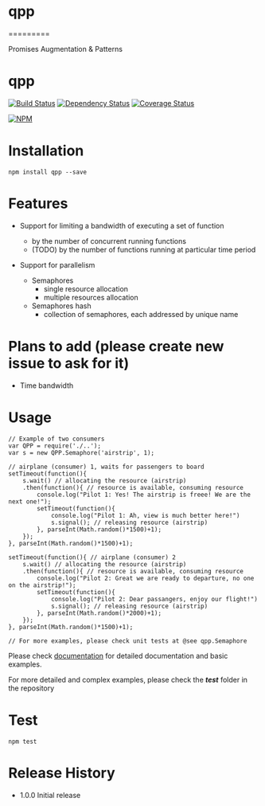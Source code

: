 # qpp

=========

Promises Augmentation &amp; Patterns
# qpp

[![Build Status](https://travis-ci.org/mprinc/qpp.svg)](https://travis-ci.org/mprinc/qpp)
[![Dependency Status](https://david-dm.org/mprinc/qpp.svg)](https://david-dm.org/mprinc/qpp)
[![Coverage Status](https://img.shields.io/coveralls/mprinc/qpp.svg)](https://coveralls.io/r/mprinc/qpp)


[![NPM](https://nodei.co/npm/qpp.png?downloads=true&stars=true)](https://nodei.co/npm/qpp/)

# Installation
	npm install qpp --save

# Features

* Support for limiting a bandwidth of executing a set of function
	* by the number of concurrent running functions
	* (TODO) by the number of functions running at particular time period

* Support for parallelism
	* Semaphores
		* single resource allocation
		* multiple resources allocation
	* Semaphores hash
		* collection of semaphores, each addressed by unique name

# Plans to add (please create new issue to ask for it)
* Time bandwidth

# Usage

```
// Example of two consumers
var QPP = require('./..');
var s = new QPP.Semaphore('airstrip', 1);

// airplane (consumer) 1, waits for passengers to board
setTimeout(function(){
	s.wait() // allocating the resource (airstrip)
	.then(function(){ // resource is available, consuming resource
		console.log("Pilot 1: Yes! The airstrip is freee! We are the next one!");
		setTimeout(function(){
			console.log("Pilot 1: Ah, view is much better here!")
			s.signal(); // releasing resource (airstrip)
		}, parseInt(Math.random()*1500)+1);
	});
}, parseInt(Math.random()*1500)+1);

setTimeout(function(){ // airplane (consumer) 2
	s.wait() // allocating the resource (airstrip)
	.then(function(){ // resource is available, consuming resource
		console.log("Pilot 2: Great we are ready to departure, no one on the airstrip!");
		setTimeout(function(){
			console.log("Pilot 2: Dear passangers, enjoy our flight!")
			s.signal(); // releasing resource (airstrip)
		}, parseInt(Math.random()*2000)+1);
	});
}, parseInt(Math.random()*1500)+1);

// For more examples, please check unit tests at @see qpp.Semaphore
```

Please check [documentation](http://mprinc.github.io/qpp/ "QPP Documentation") for detailed documentation and basic examples.

For more detailed and complex examples, please check the ***test*** folder in the repository

# Test
	npm test

# Release History
* 1.0.0 Initial release